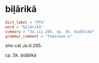 # biḷārikā

``` toml
dict_label = "PTS"
word = "biḷārikā"
summary = "Ja.iii.265. cp. Sk. biḍālikā"
grammar_comment = "feminine a"
```

she\-cat Ja.iii.265.

cp. Sk. biḍālikā

